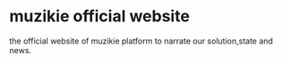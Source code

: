 # muzikie official website

the official website of muzikie platform
to narrate our solution,state and news.
